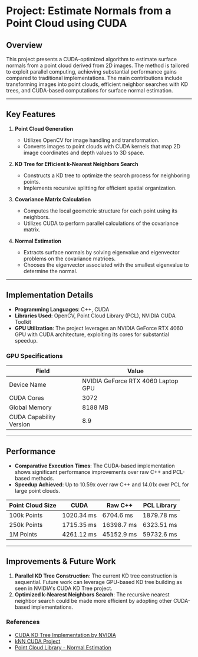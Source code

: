 # Project: Estimate Normals from a Point Cloud using CUDA

## Overview

This project presents a CUDA-optimized algorithm to estimate surface normals from a point cloud derived from 2D images. The method is tailored to exploit parallel computing, achieving substantial performance gains compared to traditional implementations. The main contributions include transforming images into point clouds, efficient neighbor searches with KD trees, and CUDA-based computations for surface normal estimation.

---

## Key Features

1. **Point Cloud Generation**
   - Utilizes OpenCV for image handling and transformation.
   - Converts images to point clouds with CUDA kernels that map 2D image coordinates and depth values to 3D space.

2. **KD Tree for Efficient k-Nearest Neighbors Search**
   - Constructs a KD tree to optimize the search process for neighboring points.
   - Implements recursive splitting for efficient spatial organization.

3. **Covariance Matrix Calculation**
   - Computes the local geometric structure for each point using its neighbors.
   - Utilizes CUDA to perform parallel calculations of the covariance matrix.

4. **Normal Estimation**
   - Extracts surface normals by solving eigenvalue and eigenvector problems on the covariance matrices.
   - Chooses the eigenvector associated with the smallest eigenvalue to determine the normal.

---

## Implementation Details

- **Programming Languages**: C++, CUDA
- **Libraries Used**: OpenCV, Point Cloud Library (PCL), NVIDIA CUDA Toolkit
- **GPU Utilization**: The project leverages an NVIDIA GeForce RTX 4060 GPU with CUDA architecture, exploiting its cores for substantial speedup.

### GPU Specifications

| **Field**                     | **Value**                      |
|-------------------------------|--------------------------------|
| Device Name                   | NVIDIA GeForce RTX 4060 Laptop GPU |
| CUDA Cores                    | 3072                           |
| Global Memory                 | 8188 MB                        |
| CUDA Capability Version       | 8.9                            |

---

## Performance

- **Comparative Execution Times**: The CUDA-based implementation shows significant performance improvements over raw C++ and PCL-based methods.
- **Speedup Achieved**: Up to 10.59x over raw C++ and 14.01x over PCL for large point clouds.

| **Point Cloud Size** | **CUDA** | **Raw C++** | **PCL Library** |
|----------------------|----------|-------------|------------------|
| 100k Points          | 1020.34 ms | 6704.6 ms   | 1879.78 ms       |
| 250k Points          | 1715.35 ms | 16398.7 ms  | 6323.51 ms       |
| 1M Points            | 4261.12 ms | 45152.9 ms  | 59732.6 ms       |

---

## Improvements & Future Work

1. **Parallel KD Tree Construction**: The current KD tree construction is sequential. Future work can leverage GPU-based KD tree building as seen in NVIDIA's CUDA KD Tree project.
2. **Optimized k-Nearest Neighbors Search**: The recursive nearest neighbor search could be made more efficient by adopting other CUDA-based implementations.

### References

- [CUDA KD Tree Implementation by NVIDIA](https://github.com/ingowald/cudaKDTree)
- [kNN CUDA Project](https://vincentfpgarcia.github.io/kNN-CUDA/)
- [Point Cloud Library - Normal Estimation](https://pcl.readthedocs.io/projects/tutorials/en/latest/normal_estimation.html)
